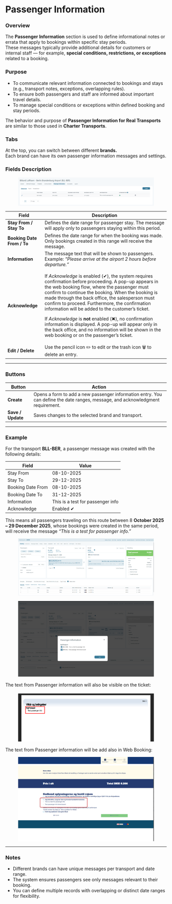 # Passenger Information

### **Overview**

The **Passenger Information** section is used to define informational notes or errata that apply to bookings within specific stay periods.\
These messages typically provide additional details for customers or internal staff — for example, **special conditions, restrictions, or exceptions** related to a booking.

### **Purpose**

* To communicate relevant information connected to bookings and stays (e.g., transport notes, exceptions, overlapping rules).
* To ensure both passengers and staff are informed about important travel details.
* To manage special conditions or exceptions within defined booking and stay periods.

The behavior and purpose of **Passenger Information for Real Transports** are similar to those used in **Charter Transports**.

### **Tabs**

At the top, you can switch between different **brands.**\
Each brand can have its own passenger information messages and settings.

### **Fields Description**

<figure><img src="../.gitbook/assets/image (3).png" alt=""><figcaption></figcaption></figure>

| **Field**                  | **Description**                                                                                                                                                                                                                                                                                                                                                                                                                                                                                                                                                                                                                  |
| -------------------------- | -------------------------------------------------------------------------------------------------------------------------------------------------------------------------------------------------------------------------------------------------------------------------------------------------------------------------------------------------------------------------------------------------------------------------------------------------------------------------------------------------------------------------------------------------------------------------------------------------------------------------------- |
| **Stay From / Stay To**    | Defines the date range for passenger stay. The message will apply only to passengers staying within this period.                                                                                                                                                                                                                                                                                                                                                                                                                                                                                                                 |
| **Booking Date From / To** | Defines the date range for when the booking was made. Only bookings created in this range will receive the message.                                                                                                                                                                                                                                                                                                                                                                                                                                                                                                              |
| **Information**            | The message text that will be shown to passengers. Example: _“Please arrive at the airport 2 hours before departure.”_                                                                                                                                                                                                                                                                                                                                                                                                                                                                                                           |
| **Acknowledge**            | <p>If <em>Acknowledge</em> is enabled (✔), the system requires confirmation before proceeding. A pop-up appears in the web booking flow, where the passenger must confirm to continue the booking. When the booking is made through the back office, the salesperson must confirm to proceed. Furthermore, the confirmation information will be added to the customer’s ticket.</p><p>If <em>Acknowledge</em> is <strong>not</strong> enabled (✖), no confirmation information is displayed. A pop-up will appear only in the back office, and no information will be shown in the web booking or on the passenger’s ticket.</p> |
| **Edit / Delete**          | Use the pencil icon ✏️ to edit or the trash icon 🗑️ to delete an entry.                                                                                                                                                                                                                                                                                                                                                                                                                                                                                                                                                         |

***

### **Buttons**

| **Button**        | **Action**                                                                                                                      |
| ----------------- | ------------------------------------------------------------------------------------------------------------------------------- |
| **Create**        | Opens a form to add a new passenger information entry. You can define the date ranges, message, and acknowledgment requirement. |
| **Save / Update** | Saves changes to the selected brand and transport.                                                                              |

***

### **Example**

For the transport **BLL-BER**, a passenger message was created with the following details:

| **Field**         | **Value**                         |
| ----------------- | --------------------------------- |
| Stay From         | 08-10-2025                        |
| Stay To           | 29-12-2025                        |
| Booking Date From | 08-10-2025                        |
| Booking Date To   | 31-12-2025                        |
| Information       | This is a test for passenger info |
| Acknowledge       | Enabled ✔                         |

This means all passengers traveling on this route between 8 **October 2025 – 29 December 2025**, whose bookings were created in the same period, will receive the message _“This is a test for passenger info.”_

<figure><img src="../.gitbook/assets/image (1) (1).png" alt=""><figcaption></figcaption></figure>

<figure><img src="../.gitbook/assets/image (2) (1).png" alt=""><figcaption></figcaption></figure>

The text from Passenger information will also be visible on the ticket:

<figure><img src="../.gitbook/assets/image (3) (1) (1) (1) (1) (1) (1) (1).png" alt=""><figcaption></figcaption></figure>

The text from Passenger information will be add also in Web Booking:

<figure><img src="../.gitbook/assets/image (3) (1).png" alt=""><figcaption></figcaption></figure>

***

### **Notes**

* Different brands can have unique messages per transport and date range.
* The system ensures passengers see only messages relevant to their booking.
* You can define multiple records with overlapping or distinct date ranges for flexibility.
